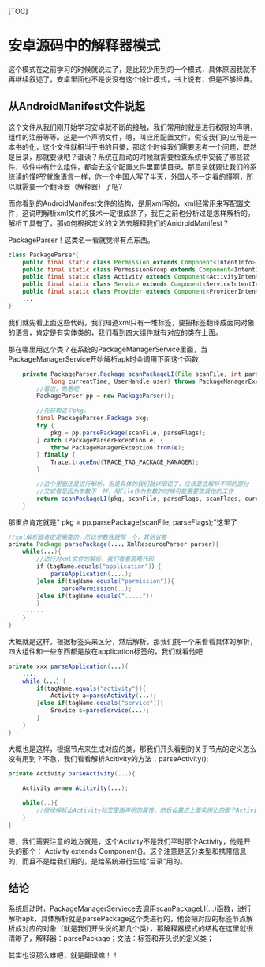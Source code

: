 [TOC]

# 安卓源码中的解释器模式

这个模式在之前学习的时候就说过了，是比较少用到的一个模式，具体原因我就不再继续叙述了，安卓里面也不是说没有这个设计模式，书上说有，但是不够经典。

## 从AndroidManifest文件说起

这个文件从我们刚开始学习安卓就不断的接触，我们常用的就是进行权限的声明，组件的注册等等。这是一个声明文件，嗯，叫应用配置文件，假设我们的应用是一本书的化，这个文件就相当于书的目录，那这个时候我们需要思考一个问题，既然是目录，那就要读吧？谁读？系统在启动的时候就需要检查系统中安装了哪些软件，软件中有什么组件，都会去这个配置文件里面读目录。那目录就要让我们的系统读的懂吧?就像语言一样，你一个中国人写了半天，外国人不一定看的懂啊，所以就需要一个翻译器（解释器）了吧?

而你看到的AndroidManifest文件的结构，是用xml写的，xml经常用来写配置文件，这说明解析xml文件的技术一定很成熟了，我在之前也分析过是怎样解析的。解析工具有了，那如何根据定义的文法去解释我们的AnidroidManifest？

PackageParser！这类名一看就觉得有点东西。

~~~java
class PackageParser{
    public final static class Permission extends Component<IntentInfo> implements Parcelable {}
    public final static class PermissionGroup extends Component<IntentInfo> implements Parcelable{}
    public final static class Activity extends Component<ActivityIntentInfo>{}
	public final static class Service extends Component<ServiceIntentInfo>{}
    public final static class Provider extends Component<ProviderIntentInfo>{}
    ...
}
~~~

我们就先看上面这些代码，我们知道xml只有一堆标签，要把标签翻译成面向对象的语言，肯定是有实体类的，我们看到四大组件就有对应的类在上面。

那在哪里用这个类？在系统的PackageManagerService里面，当PackageManagerService开始解析apk时会调用下面这个函数

~~~java
    private PackageParser.Package scanPackageLI(File scanFile, int parseFlags, int scanFlags,
            long currentTime, UserHandle user) throws PackageManagerException {
   		//看这，熟悉吧
        PackageParser pp = new PackageParser();
        
        //先获取这个pkg，
        final PackageParser.Package pkg;
        try {
            pkg = pp.parsePackage(scanFile, parseFlags);
        } catch (PackageParserException e) {
            throw PackageManagerException.from(e);
        } finally {
            Trace.traceEnd(TRACE_TAG_PACKAGE_MANAGER);
        }

      	//这个里面还是进行解析，但是具体的我们就详细说了，应该是去解析不同的部分
        //又或者是因为参数不一样，用File作为参数的时候可能需要做其他的工作
        return scanPackageLI(pkg, scanFile, parseFlags, scanFlags, currentTime, user);
    }
~~~

那重点肯定就是" pkg = pp.parsePackage(scanFile, parseFlags);"这里了

~~~java
//xml解析器肯定是需要的，所以参数我就写一个，其他省略
private Package parsePackage(...，XmlResourceParser parser){
    while(...){
        //进行对xml文件的解析，我们看看简略代码
        if（tagName.equals("application")）{
            parseApplication(....);
        }else if(tagName.equals("permission")){
               parsePermission(..); 
        }else if(tagName.equals("....."))
        }
    ......
    }
}
~~~

大概就是这样，根据标签头来区分，然后解析，那我们挑一个来看看具体的解析，四大组件和一些东西都是放在application标签的，我们就看他吧

~~~java
private xxx parseApplication(...){
    ....
    while（...）{
        if(tagName.equals("activity")){
            Activity a=parseActivity(...);
        }else if(tagName.equals("service")){
            Srevice s=parseService(...);
        }
    }
}
~~~

大概也是这样，根据节点来生成对应的类，那我们开头看到的关于节点的定义怎么没有用到？不急，我们看看解析Acitivity的方法：parseActivity();

~~~java
private Activity parseActivity(...){
   
    Activity a=new Acitivity(...);
    
    while(..){
        //继续解析出Activity标签里面声明的属性，然后设置进上面实例化的那个Activiy内
    }
}
~~~

嗯，我们需要注意的地方就是，这个Activity不是我们平时那个Activity，他是开头的那个： Activity extends Component<ActivityIntentInfo>{}。这个注意是区分类型和携带信息的，而且不是给我们用的，是给系统进行生成“目录”用的。

## 结论

系统启动时，PackageManagerServiece去调用scanPackageLI(...)函数，进行解析apk，具体解析就是parsePackage这个类进行的，他会把对应的标签节点解析成对应的对象（就是我们开头说的那几个类），那解释器模式的结构在这里就很清晰了，解释器：parsePackage；文法：标签和开头说的定义类；

其实也没那么难吧，就是翻译嘛！！